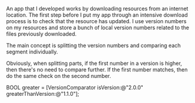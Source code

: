 An app that I developed works by downloading resources from an internet location.
The first step before I put my app through an intensive download process is to check that the resource has updated.
I use version numbers on my resources and store a bunch of local version numbers related to the files previously downloaded.

The main concept is splitting the version numbers and comparing each segment individually.

Obviously, when splitting parts, if the first number in a version is higher, then there's no need to compare further.
If the first number matches, then do the same check on the second number.

BOOL greater = [VersionComparator isVersion:@"2.0.0" greaterThanVersion:@"1.1.0"];
